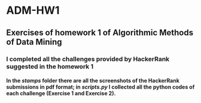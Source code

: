 # ADM-HW1
## Exercises of homework 1 of Algorithmic Methods of Data Mining
### I completed all the challenges provided by HackerRank suggested in the homework 1 
#### In the _stamps_ folder there are all the screenshots of the HackerRank submissions in pdf format; in  _scripts.py_ I collected all the python codes of each challenge (Exercise 1 and Exercise 2).

